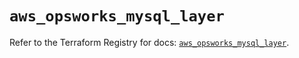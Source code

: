 # `aws_opsworks_mysql_layer`

Refer to the Terraform Registry for docs: [`aws_opsworks_mysql_layer`](https://registry.terraform.io/providers/hashicorp/aws/4.67.0/docs/resources/opsworks_mysql_layer).
